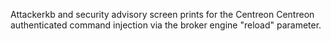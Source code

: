 Attackerkb and security advisory screen prints for the Centreon Centreon authenticated command injection via the broker engine "reload" parameter.
